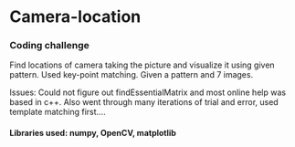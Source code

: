 # Camera-location
### Coding challenge

Find locations of camera taking the picture and visualize it using given pattern.
Used key-point matching.
Given a pattern and 7 images.

Issues: Could not figure out findEssentialMatrix and most online help was based in c++.
Also went through many iterations of trial and error, used template matching first....

#### Libraries used: numpy, OpenCV, matplotlib 

